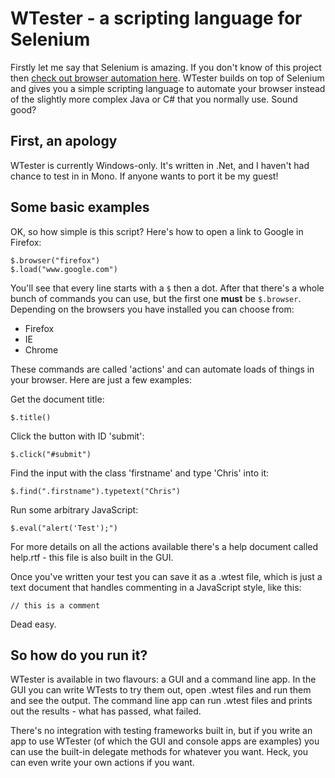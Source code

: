 WTester - a scripting language for Selenium
===========================================

Firstly let me say that Selenium is amazing. If you don't know of this project then [check out browser automation here](http://docs.seleniumhq.org/). WTester builds on top of Selenium and gives you a simple scripting language to automate your browser instead of the slightly more complex Java or C# that you normally use. Sound good?

First, an apology
-----------------

WTester is currently Windows-only. It's written in .Net, and I haven't had chance to test in in Mono. If anyone wants to port it be my guest!

Some basic examples
-------------------

OK, so how simple is this script? Here's how to open a link to Google in Firefox:

`$.browser("firefox")`<br>
`$.load("www.google.com")`

You'll see that every line starts with a `$` then a dot. After that there's a whole bunch of commands you can use, but the first one **must** be `$.browser`. Depending on the browsers you have installed you can choose from:

- Firefox
- IE
- Chrome

These commands are called 'actions' and can automate loads of things in your browser. Here are just a few examples:

Get the document title:

`$.title()`

Click the button with ID 'submit':

`$.click("#submit")`

Find the input with the class 'firstname' and type 'Chris' into it:

`$.find(".firstname").typetext("Chris")`

Run some arbitrary JavaScript:

`$.eval("alert('Test');")`

For more details on all the actions available there's a help document called help.rtf - this file is also built in the GUI.

Once you've written your test you can save it as a .wtest file, which is just a text document that handles commenting in a JavaScript style, like this:

`// this is a comment`

Dead easy.

So how do you run it?
---------------------

WTester is available in two flavours: a GUI and a command line app. In the GUI you can write WTests to try them out, open .wtest files and run them and see the output. The command line app can run .wtest files and prints out the results - what has passed, what failed.

There's no integration with testing frameworks built in, but if you write an app to use WTester (of which the GUI and console apps are examples) you can use the built-in delegate methods for whatever you want. Heck, you can even write your own actions if you want.